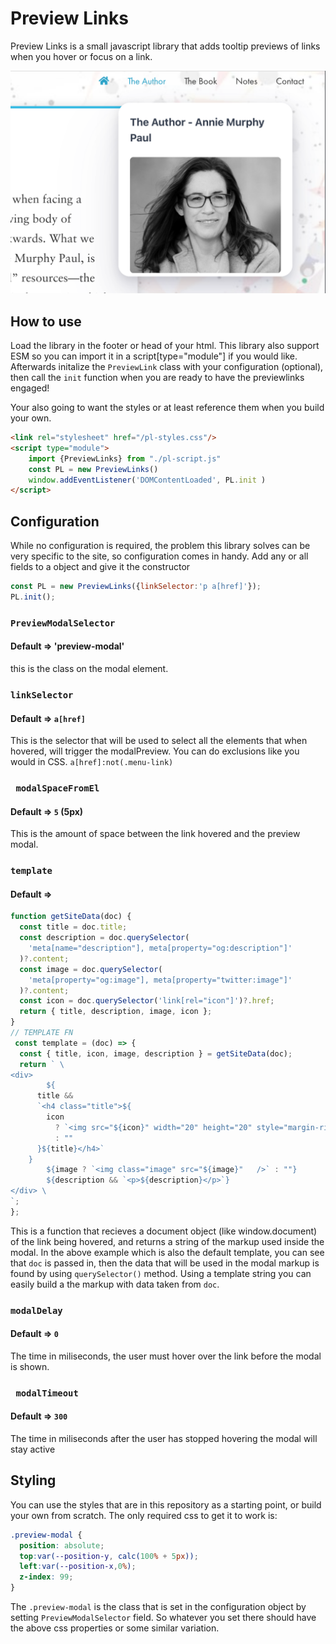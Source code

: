 # Preview Links

Preview Links is a small javascript library that adds tooltip previews of links when you hover or focus on a link.

![a demo of the library showing the tool tip preview of a link](demo.png)

## How to use

Load the library in the footer or head of your html.
This library also support ESM so you can import it in a script[type="module"] if you would like.
Afterwards initalize the `PreviewLink` class with your configuration (optional), then call the `init` function when you are ready to have the previewlinks engaged!

Your also going to want the styles or at least reference them when you build your own.

```html
<link rel="stylesheet" href="/pl-styles.css"/>
<script type="module">
	import {PreviewLinks} from "./pl-script.js"
	const PL = new PreviewLinks()
	window.addEventListener('DOMContentLoaded', PL.init )
</script>
```

## Configuration

While no configuration is required, the problem this library solves can be very specific to the site, so configuration comes in handy. Add any or all fields to a object and give it the constructor

```javascript
const PL = new PreviewLinks({linkSelector:'p a[href]'});
PL.init();
```

### `PreviewModalSelector`

#### Default => 'preview-modal'

this is the class on the modal element. 


### `linkSelector`

#### Default => `a[href]`

This is the selector that will be used to select all the elements that when hovered, will trigger the modalPreview.  You can do exclusions like you would in CSS. `a[href]:not(.menu-link)`

### ` modalSpaceFromEl`

#### Default => `5` (5px)

This is the amount of space between the link hovered and the preview modal.

### `template` 

#### Default =>
```javascript
function getSiteData(doc) {
  const title = doc.title;
  const description = doc.querySelector(
    'meta[name="description"], meta[property="og:description"]'
  )?.content;
  const image = doc.querySelector(
    'meta[property="og:image"], meta[property="twitter:image"]'
  )?.content;
  const icon = doc.querySelector('link[rel="icon"]')?.href;
  return { title, description, image, icon };
}
// TEMPLATE FN
 const template = (doc) => {
  const { title, icon, image, description } = getSiteData(doc);
  return ` \
<div>
		${
      title &&
      `<h4 class="title">${
        icon
          ? `<img src="${icon}" width="20" height="20" style="margin-right:10px;"/>`
          : ""
      }${title}</h4>`
    }
		${image ? `<img class="image" src="${image}"   />` : ""}
		${description && `<p>${description}</p>`}
</div> \
`;
};
```

This is a function that recieves a document object (like window.document) of the link being hovered, and returns a string of the markup used inside the modal.  In the above example which is also the default template, you can see that `doc` is passed in, then the data that will be used in the modal markup is found by using `querySelector()` method.  Using a template string you can easily build a the markup with data taken from `doc`. 

### `modalDelay` 

#### Default => `0`

The time in miliseconds, the user must hover over the link before the modal is shown.

### ` modalTimeout`

#### Default => `300`

The time in miliseconds after the user has stopped hovering the modal will stay active

## Styling

You can use the styles that are in this repository as a starting point, or build your own from scratch.  The only required css to get it to work is:
```css
.preview-modal {
  position: absolute;
  top:var(--position-y, calc(100% + 5px));
  left:var(--position-x,0%);
  z-index: 99;
}
```

The `.preview-modal` is the class that is set in the configuration object by setting `PreviewModalSelector` field. So whatever you set there should have the above css properties or some similar variation.
